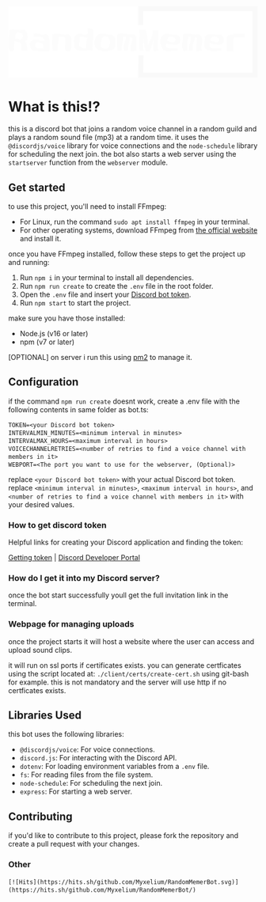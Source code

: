 ![randommemer discord bot logotype](/client/web/assets/logo.svg)

# What is this!? 
this is a discord bot that joins a random voice channel in a random guild and plays a random sound file (mp3) at a random time. it uses the `@discordjs/voice` library for voice connections and the `node-schedule` library for scheduling the next join. the bot also starts a web server using the `startserver` function from the `webserver` module.

## Get started

to use this project, you'll need to install FFmpeg:

- For Linux, run the command `sudo apt install ffmpeg` in your terminal.
- For other operating systems, download FFmpeg from [the official website](https://ffmpeg.org/download.html) and install it.

once you have FFmpeg installed, follow these steps to get the project up and running:

1. Run `npm i` in your terminal to install all dependencies.
2. Run `npm run create` to create the `.env` file in the root folder.
3. Open the `.env` file and insert your [Discord bot token](#how-to-get-discord-token).
4. Run `npm start` to start the project.

make sure you have those installed:
- Node.js (v16 or later)
- npm (v7 or later)

[OPTIONAL]
on server i run this using [pm2](https://pm2.keymetrics.io/) to manage it.

## Configuration
if the command `npm run create` doesnt work, create a .env file with the following contents in same folder as bot.ts:

```
TOKEN=<your Discord bot token>
INTERVALMIN_MINUTES=<minimum interval in minutes>
INTERVALMAX_HOURS=<maximum interval in hours>
VOICECHANNELRETRIES=<number of retries to find a voice channel with members in it>
WEBPORT=<The port you want to use for the webserver, (Optional)>
```

replace `<your Discord bot token>` with your actual Discord bot token. replace `<minimum interval in minutes>`, `<maximum interval in hours>`, and `<number of retries to find a voice channel with members in it>` with your desired values.

### How to get discord token
Helpful links for creating your Discord application and finding the token:

[Getting token](https://discordgsm.com/guide/how-to-get-a-discord-bot-token) | [Discord Developer Portal](https://discord.com/developers/docs/getting-started)

### How do I get it into my Discord server?
once the bot start successfully youll get the full invitation link in the terminal. 

### Webpage for managing uploads
once the project starts it will host a website where the user can access and upload sound clips.

it will run on ssl ports if certificates exists. you can generate certficates using the script located at:
`./client/certs/create-cert.sh` using git-bash for example. this is not mandatory and the server will use http if no certficates exists.

## Libraries Used

this bot uses the following libraries:

- `@discordjs/voice`: For voice connections.
- `discord.js`: For interacting with the Discord API.
- `dotenv`: For loading environment variables from a `.env` file.
- `fs`: For reading files from the file system.
- `node-schedule`: For scheduling the next join.
- `express`: For starting a web server.

## Contributing
if you'd like to contribute to this project, please fork the repository and create a pull request with your changes.

### Other
    [![Hits](https://hits.sh/github.com/Myxelium/RandomMemerBot.svg)](https://hits.sh/github.com/Myxelium/RandomMemerBot/) 
